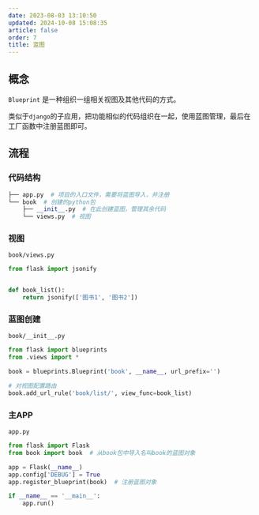 ```yaml
---
date: 2023-08-03 13:10:50
updated: 2024-10-08 15:08:35
article: false
order: 7
title: 蓝图
---
```

## 概念

`Blueprint` 是一种组织一组相关视图及其他代码的方式。

类似于`django`的子应用，把功能相似的代码组织在一起，使用蓝图管理，最后在 工厂函数中注册蓝图即可。

## 流程

### 代码结构

```python
├── app.py  # 项目的入口文件，需要将蓝图导入，并注册
└── book  # 创建的python包
    ├── __init__.py  # 在此创建蓝图，管理其余代码
    └── views.py  # 视图
```

### 视图

`book/views.py`

```python
from flask import jsonify


def book_list():
    return jsonify(['图书1', '图书2'])
```

### 蓝图创建

`book/__init__.py`

```python
from flask import blueprints
from .views import *

book = blueprints.Blueprint('book', __name__, url_prefix='')

# 对视图配置路由
book.add_url_rule('book/list/', view_func=book_list)
```

### 主APP

`app.py`

```python
from flask import Flask
from book import book  # 从book包中导入名叫book的蓝图对象

app = Flask(__name__)
app.config['DEBUG'] = True
app.register_blueprint(book)  # 注册蓝图对象

if __name__ == '__main__':
    app.run()
```
